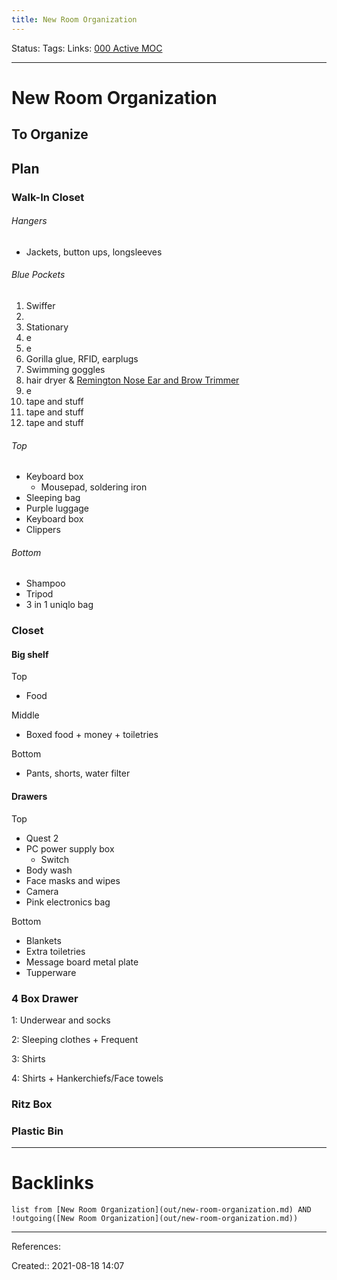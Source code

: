 ```yaml
---
title: New Room Organization
---
```

Status: 
Tags: 
Links: [000 Active MOC](out/000-active-moc.md)
___
# New Room Organization
## To Organize
## Plan
### Walk-In Closet
###### Hangers
- Jackets, button ups, longsleeves

###### Blue Pockets
1. Swiffer
2. 
3. Stationary
4. e
5. e
6. Gorilla glue, RFID, earplugs
7. Swimming goggles
8. hair dryer & [Remington Nose Ear and Brow Trimmer](out/remington-nose-ear-and-brow-trimmer.md)
9. e
10. tape and stuff
11. tape and stuff
12. tape and stuff
###### Top
- Keyboard box
	- Mousepad, soldering iron
- Sleeping bag
- Purple luggage
- Keyboard box
- Clippers
###### Bottom
- Shampoo
- Tripod
- 3 in 1 uniqlo bag
### Closet
#### Big shelf
Top
- Food

Middle
- Boxed food + money + toiletries

Bottom
- Pants, shorts, water filter

#### Drawers
Top
- Quest 2
- PC power supply box
	- Switch
- Body wash
- Face masks and wipes
- Camera
- Pink electronics bag

Bottom
- Blankets
- Extra toiletries
- Message board metal plate
- Tupperware
### 4 Box Drawer
1: Underwear and socks

2: Sleeping clothes + Frequent

3: Shirts

4: Shirts + Hankerchiefs/Face towels

### Ritz Box
### Plastic Bin
___
# Backlinks
```dataview
list from [New Room Organization](out/new-room-organization.md) AND !outgoing([New Room Organization](out/new-room-organization.md))
```
___
References:

Created:: 2021-08-18 14:07
